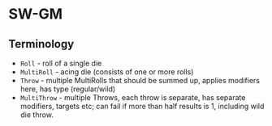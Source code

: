 # SW-GM

## Terminology

- `Roll` - roll of a single die
- `MultiRoll` - acing die (consists of one or more rolls)
- `Throw` - multiple MultiRolls that should be summed up, applies modifiers here, has type (regular/wild)
- `MultiThrow` - multiple Throws, each throw is separate, has separate modifiers, targets etc; can fail if more than half results is 1, including wild die throw.
